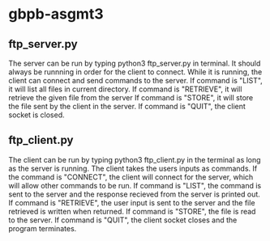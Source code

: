 # gbpb-asgmt3

## ftp_server.py
The server can be run by typing python3 ftp_server.py in terminal.
It should always be runnning in order for the client to connect.
While it is running, the client can connect and send commands to the server.
If command is "LIST", it will list all files in current directory.
If command is "RETRIEVE", it will retrieve the given file from the server
If command is "STORE", it will store the file sent by the client in the server.
If command is "QUIT", the client socket is closed. 
## ftp_client.py
The client can be run by typing python3 ftp_client.py in the terminal as long as the server is running.
The client takes the users inputs as commands.
If the command is "CONNECT", the client will connect for the server, which will allow other commands to be run.
If command is "LIST", the command is sent to the server and the response recieved from the server is printed out.
If command is "RETRIEVE", the user input is sent to the server and the file retrieved is written when returned.
If command is "STORE", the file is read to the server.
If command is "QUIT", the client socket closes and the program terminates.
